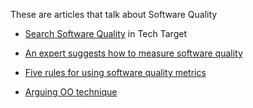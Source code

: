 These are articles that talk about Software Quality

* [Search Software Quality](http://searchsoftwarequality.techtarget.com/) in Tech Target
 * [An expert suggests how to measure software quality](http://searchsoftwarequality.techtarget.com/opinion/An-expert-suggests-how-to-measure-software-quality)
 * [Five rules for using software quality metrics](http://searchsoftwarequality.techtarget.com/tip/Five-rules-for-using-software-quality-metrics)

* [Arguing OO technique](http://david.heinemeierhansson.com/2012/the-parley-letter.html#arguing-oo-technique)

